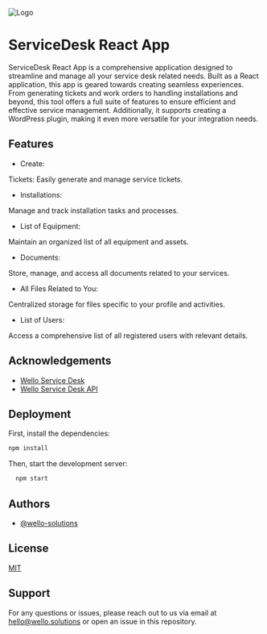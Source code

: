 
![Logo](https://wello.solutions/wp-content/uploads/2023/12/logo-wello-white.png)


# ServiceDesk React App

ServiceDesk React App is a comprehensive application designed to streamline and manage all your service desk related needs. Built as a React application, this app is geared towards creating seamless experiences. From generating tickets and work orders to handling installations and beyond, this tool offers a full suite of features to ensure efficient and effective service management. Additionally, it supports creating a WordPress plugin, making it even more versatile for your integration needs.

## Features

 - Create:

Tickets: Easily generate and manage service tickets.

 - Installations:

Manage and track installation tasks and processes.

 - List of Equipment:

Maintain an organized list of all equipment and assets.

 - Documents:

Store, manage, and access all documents related to your services.

 - All Files Related to You:

Centralized storage for files specific to your profile and activities.

 - List of Users:

Access a comprehensive list of all registered users with relevant details.


## Acknowledgements

 - [Wello Service Desk](https://servicedesk.wello.solutions)
 - [Wello Service Desk API](https://servicedeskapi.wello.solutions)
## Deployment

First, install the dependencies:

```bash
npm install
```

Then, start the development server:

```bash
  npm start
```


## Authors

- [@wello-solutions](https://github.com/wello-solutions)
## License

[MIT](https://choosealicense.com/licenses/mit/)


## Support

For any questions or issues, please reach out to us via email at hello@wello.solutions or open an issue in this repository.
